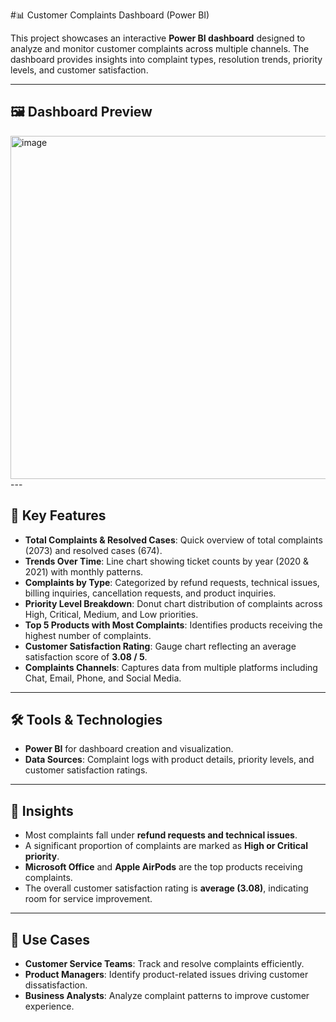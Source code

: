 
#📊 Customer Complaints Dashboard (Power BI)

This project showcases an interactive **Power BI dashboard** designed to analyze and monitor customer complaints across multiple channels. The dashboard provides insights into complaint types, resolution trends, priority levels, and customer satisfaction.

---

## 🖼 Dashboard Preview
<img width="973" height="549" alt="image" src="https://github.com/user-attachments/assets/cd077af6-9dad-445c-bf3a-e9f80074dbcc" />
---

## 🔎 Key Features
- **Total Complaints & Resolved Cases**: Quick overview of total complaints (2073) and resolved cases (674).  
- **Trends Over Time**: Line chart showing ticket counts by year (2020 & 2021) with monthly patterns.  
- **Complaints by Type**: Categorized by refund requests, technical issues, billing inquiries, cancellation requests, and product inquiries.  
- **Priority Level Breakdown**: Donut chart distribution of complaints across High, Critical, Medium, and Low priorities.  
- **Top 5 Products with Most Complaints**: Identifies products receiving the highest number of complaints.  
- **Customer Satisfaction Rating**: Gauge chart reflecting an average satisfaction score of **3.08 / 5**.  
- **Complaints Channels**: Captures data from multiple platforms including Chat, Email, Phone, and Social Media.  

---

## 🛠 Tools & Technologies
- **Power BI** for dashboard creation and visualization.  
- **Data Sources**: Complaint logs with product details, priority levels, and customer satisfaction ratings.  

---

## 🚀 Insights
- Most complaints fall under **refund requests and technical issues**.  
- A significant proportion of complaints are marked as **High or Critical priority**.  
- **Microsoft Office** and **Apple AirPods** are the top products receiving complaints.  
- The overall customer satisfaction rating is **average (3.08)**, indicating room for service improvement.  

---

## 📂 Use Cases
- **Customer Service Teams**: Track and resolve complaints efficiently.  
- **Product Managers**: Identify product-related issues driving customer dissatisfaction.  
- **Business Analysts**: Analyze complaint patterns to improve customer experience.  
